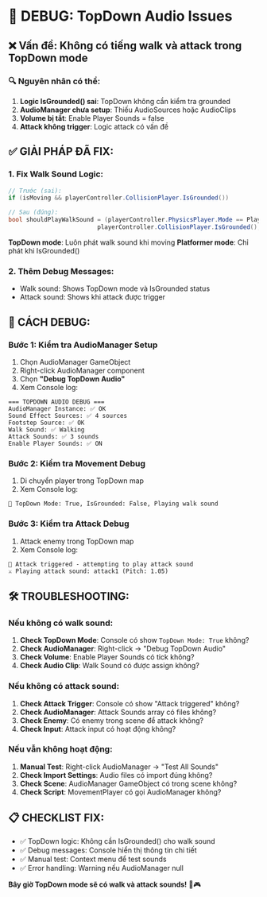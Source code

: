 # 🐛 DEBUG: TopDown Audio Issues

## ❌ Vấn đề: Không có tiếng walk và attack trong TopDown mode

### 🔍 Nguyên nhân có thể:

1. **Logic IsGrounded() sai**: TopDown không cần kiểm tra grounded
2. **AudioManager chưa setup**: Thiếu AudioSources hoặc AudioClips
3. **Volume bị tắt**: Enable Player Sounds = false
4. **Attack không trigger**: Logic attack có vấn đề

## ✅ GIẢI PHÁP ĐÃ FIX:

### 1. Fix Walk Sound Logic:
```csharp
// Trước (sai):
if (isMoving && playerController.CollisionPlayer.IsGrounded())

// Sau (đúng):
bool shouldPlayWalkSound = (playerController.PhysicsPlayer.Mode == PlayerMode.TopDown) || 
                         playerController.CollisionPlayer.IsGrounded();
```

**TopDown mode**: Luôn phát walk sound khi moving
**Platformer mode**: Chỉ phát khi IsGrounded()

### 2. Thêm Debug Messages:
- Walk sound: Shows TopDown mode và IsGrounded status
- Attack sound: Shows khi attack được trigger

## 🔧 CÁCH DEBUG:

### Bước 1: Kiểm tra AudioManager Setup
1. Chọn AudioManager GameObject
2. Right-click AudioManager component
3. Chọn **"Debug TopDown Audio"**
4. Xem Console log:

```
=== TOPDOWN AUDIO DEBUG ===
AudioManager Instance: ✅ OK
Sound Effect Sources: ✅ 4 sources  
Footstep Source: ✅ OK
Walk Sound: ✅ Walking
Attack Sounds: ✅ 3 sounds
Enable Player Sounds: ✅ ON
```

### Bước 2: Kiểm tra Movement Debug
1. Di chuyển player trong TopDown map
2. Xem Console log:
```
🚶 TopDown Mode: True, IsGrounded: False, Playing walk sound
```

### Bước 3: Kiểm tra Attack Debug  
1. Attack enemy trong TopDown map
2. Xem Console log:
```
🎯 Attack triggered - attempting to play attack sound
⚔️ Playing attack sound: attack1 (Pitch: 1.05)
```

## 🛠️ TROUBLESHOOTING:

### Nếu không có walk sound:
1. **Check TopDown Mode**: Console có show `TopDown Mode: True` không?
2. **Check AudioManager**: Right-click → "Debug TopDown Audio"
3. **Check Volume**: Enable Player Sounds có tick không?
4. **Check Audio Clip**: Walk Sound có được assign không?

### Nếu không có attack sound:
1. **Check Attack Trigger**: Console có show "Attack triggered" không?
2. **Check AudioManager**: Attack Sounds array có files không?
3. **Check Enemy**: Có enemy trong scene để attack không?
4. **Check Input**: Attack input có hoạt động không?

### Nếu vẫn không hoạt động:
1. **Manual Test**: Right-click AudioManager → "Test All Sounds"
2. **Check Import Settings**: Audio files có import đúng không?
3. **Check Scene**: AudioManager GameObject có trong scene không?
4. **Check Script**: MovementPlayer có gọi AudioManager không?

## 📋 CHECKLIST FIX:

- ✅ TopDown logic: Không cần IsGrounded() cho walk sound
- ✅ Debug messages: Console hiển thị thông tin chi tiết  
- ✅ Manual test: Context menu để test sounds
- ✅ Error handling: Warning nếu AudioManager null

**Bây giờ TopDown mode sẽ có walk và attack sounds!** 🎵🎮
